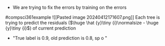 - We are trying to fix the errors by training on the errors

#compsci361example ![[Pasted image 20240412171607.png]]
Each tree is trying to predict the residuals ($\huge \hat {y}\tiny {i}\normalsize - \huge {y}\tiny {i}$) of current prediction
- "True label is 0.9, old prediction is 0.8, sp o "